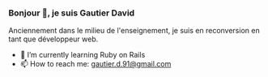 ### Bonjour 👋, je suis Gautier David

Anciennement dans le milieu de l'enseignement, je suis en reconversion en tant que développeur web.

- 🌱 I’m currently learning Ruby on Rails
- 📫 How to reach me: gautier.d.91@gmail.com

<!--
**GautierDavid/GautierDavid** is a ✨ _special_ ✨ repository because its `README.md` (this file) appears on your GitHub profile.

Here are some ideas to get you started:

- 👯 I’m looking to collaborate on ...
- 🤔 I’m looking for help with ...
- 💬 Ask me about ...

- 😄 Pronouns: ...
- ⚡ Fun fact: ...
-->
